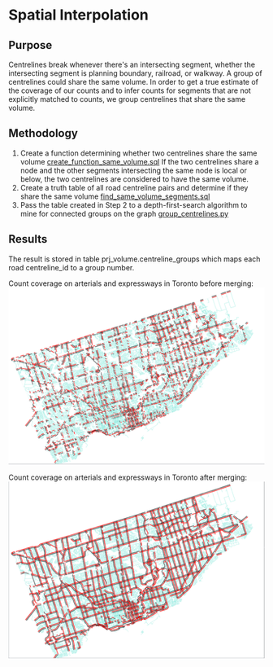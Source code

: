 # Spatial Interpolation

## Purpose

Centrelines break whenever there's an intersecting segment, whether the intersecting segment is planning boundary, railroad, or walkway. A group of centrelines could share the same volume. In order to get a true estimate of the coverage of our counts and to infer counts for segments that are not explicitly matched to counts, we group centrelines that share the same volume.


## Methodology

1. Create a function determining whether two centrelines share the same volume [create_function_same_volume.sql](create_function_same_volume.sql)
	If the two centrelines share a node and the other segments intersecting the same node is local or below, the two centrelines are considered to have the same volume.
2. Create a truth table of all road centreline pairs and determine if they share the same volume [find_same_volume_segments.sql](find_same_volume_segments.sql)
3. Pass the table created in Step 2 to a depth-first-search algorithm to mine for connected groups on the graph [group_centrelines.py](group_centrelines.py)

## Results
The result is stored in table prj_volume.centreline_groups which maps each road centreline_id to a group number.

Count coverage on arterials and expressways in Toronto before merging:
!['coverage_before_merging.png'](coverage_before_merging.png)

Count coverage on arterials and expressways in Toronto after merging:
!['coverage_after_merging.png'](coverage_after_merging.png)